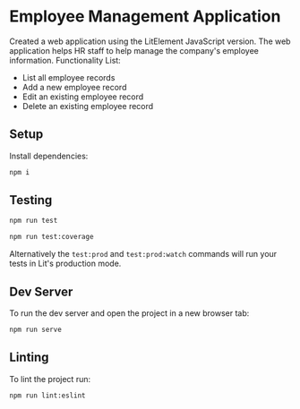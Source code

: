 # Employee Management Application

Created a web application using the LitElement JavaScript version. The web application helps HR staff to help manage the company's employee
information.
Functionality List:
- List all employee records
- Add a new employee record
- Edit an existing employee record
- Delete an existing employee record

## Setup

Install dependencies:

```bash
npm i
```

## Testing


```bash
npm run test
```



```bash
npm run test:coverage
```

Alternatively the `test:prod` and `test:prod:watch` commands will run your tests in Lit's production mode.

## Dev Server


To run the dev server and open the project in a new browser tab:

```bash
npm run serve
```


## Linting
To lint the project run:

```bash
npm run lint:eslint
```



